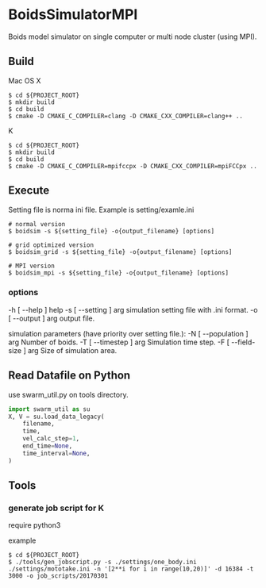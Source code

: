 # BoidsSimulatorMPI

Boids model simulator on single computer or multi node cluster (using MPI).

## Build

Mac OS X
```
$ cd ${PROJECT_ROOT}
$ mkdir build
$ cd build
$ cmake -D CMAKE_C_COMPILER=clang -D CMAKE_CXX_COMPILER=clang++ ..
```

K
```
$ cd ${PROJECT_ROOT}
$ mkdir build
$ cd build
$ cmake -D CMAKE_C_COMPILER=mpifccpx -D CMAKE_CXX_COMPILER=mpiFCCpx ..
```

## Execute

Setting file is norma ini file. Example is setting/examle.ini

```
# normal version
$ boidsim -s ${setting_file} -o{output_filename} [options]

# grid optimized version
$ boidsim_grid -s ${setting_file} -o{output_filename} [options]

# MPI version
$ boidsim_mpi -s ${setting_file} -o{output_filename} [options]
```



### options
-h [ --help ]            help
-s [ --setting ] arg     simulation setting file with .ini format.
-o [ --output ] arg      output file.

simulation parameters (have priority over setting file.):
-N [ --population ] arg  Number of boids.
-T [ --timestep ] arg    Simulation time step.
-F [ --field-size ] arg  Size of simulation area.


## Read Datafile on Python

use swarm_util.py on tools directory.

```python
import swarm_util as su
X, V = su.load_data_legacy(
    filename,
    time,
    vel_calc_step=1,
    end_time=None,
    time_interval=None,
)
```

## Tools

### generate job script for K

require python3

example
```
$ cd ${PROJECT_ROOT}
$ ./tools/gen_jobscript.py -s ./settings/one_body.ini ./settings/mototake.ini -n '[2**i for i in range(10,20)]' -d 16384 -t 3000 -o job_scripts/20170301
```
